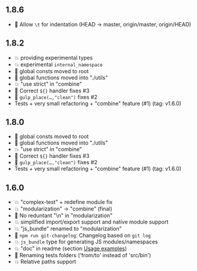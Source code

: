 ## 1.8.6
- :bug: Allow `\t` for indentation (HEAD -> master, origin/master, origin/HEAD)

## 1.8.2
- :boom: providing experimental types
- :boom: experimental `internal_namespace`
- :hammer: global consts moved to root
- :hammer: global functions moved into "./utils"
- :boom: "use strict" in "combine"
- :bug: Correct `${}` handler fixes #3
- :bug: `gulp_place(…,"clean")` fixes #2
- Tests + very small refactoring + "combine" feature (#1) (tag: v1.6.0)
## 1.8.0
- :hammer: global consts moved to root
- :hammer: global functions moved into "./utils"
- :boom: "use strict" in "combine"
- :bug: Correct `${}` handler fixes #3
- :bug: `gulp_place(…,"clean")` fixes #2
- Tests + very small refactoring + "combine" feature (#1) (tag: v1.6.0)
## 1.6.0
- :boom: "complex-test" + redefine module fix
- :boom: "modularization" → "combine" (final)
- :hammer: No reduntant "\n" in "modularization"
- :boom: simplified import/export support and native module support
- :boom: "js_bundle" renamed to "modularization"
- :rocket: `npm run git-changelog`: Changelog based on `git log`
- :boom: `js_bundle` type for generating JS modules/namespaces
- :boom: "doc" in readme (section [Usage examples](.README.md#usage-examples))
- :hammer: Renaming tests folders ('from/to' instead of 'src/bin')
- :boom: Relative paths support
